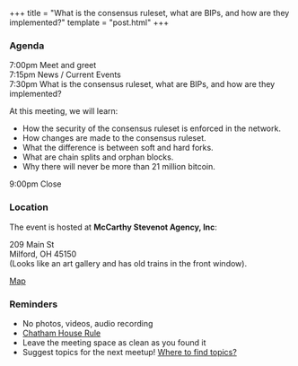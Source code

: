 +++
title = "What is the consensus ruleset, what are BIPs, and how are they implemented?"
template = "post.html"
+++


### Agenda

7:00pm Meet and greet  
7:15pm News / Current Events  
7:30pm What is the consensus ruleset, what are BIPs, and how are they implemented?  

At this meeting, we will learn:  

- How the security of the consensus ruleset is enforced in the network.
- How changes are made to the consensus ruleset.
- What the difference is between soft and hard forks.
- What are chain splits and orphan blocks.
- Why there will never be more than 21 million bitcoin.

9:00pm Close  


### Location

The event is hosted at **McCarthy Stevenot Agency, Inc**:

209 Main St  
Milford, OH 45150  
(Looks like an art gallery and has old trains in the front window).  

[Map](https://www.google.com/maps/place/McCarthy+Stevenot+Agency,+Inc./@39.1741388,-84.2966441,17z/data=!4m12!1m6!3m5!1s0x884053ded069cfdf:0xa6db0edc78b578da!2sMcCarthy+Stevenot+Agency,+Inc.!8m2!3d39.1741282!4d-84.295781!3m4!1s0x884053ded069cfdf:0xa6db0edc78b578da!8m2!3d39.1741282!4d-84.295781)


### Reminders

- No photos, videos, audio recording
- [Chatham House Rule](https://www.chathamhouse.org/about-us/chatham-house-rule)
- Leave the meeting space as clean as you found it
- Suggest topics for the next meetup! [Where to find topics?](/about/find-topics)





